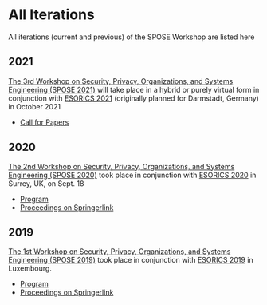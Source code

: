 # All Iterations

All iterations (current and previous) of the SPOSE Workshop are listed here

## 2021
[The 3rd Workshop on Security, Privacy, Organizations, and Systems Engineering (SPOSE 2021)](https://spose-ws.github.io/) will take place in a hybrid or purely virtual form in conjunction with [ESORICS 2021](https://esorics2021.athene-center.de/) (originally planned for Darmstadt, Germany) in October 2021

* [Call for Papers](https://spose-ws.github.io/cfp)

## 2020
[The 2nd Workshop on Security, Privacy, Organizations, and Systems Engineering (SPOSE 2020)](/2020) took place in conjunction with [ESORICS 2020](https://www.surrey.ac.uk/esorics-2020) in Surrey, UK, on Sept. 18

* [Program](https://spose-ws.github.io/2020/prog)
* [Proceedings on Springerlink](https://www.springer.com/de/book/9783030665036)

## 2019

[The 1st Workshop on Security, Privacy, Organizations, and Systems Engineering (SPOSE 2019)](/2019) took place in conjunction with [ESORICS 2019](https://esorics2019.uni.lu) in Luxembourg.

* [Program](https://spose-ws.github.io/2019/prog)
* [Proceedings on Springerlink](https://www.springer.com/gp/book/9783030420475)
